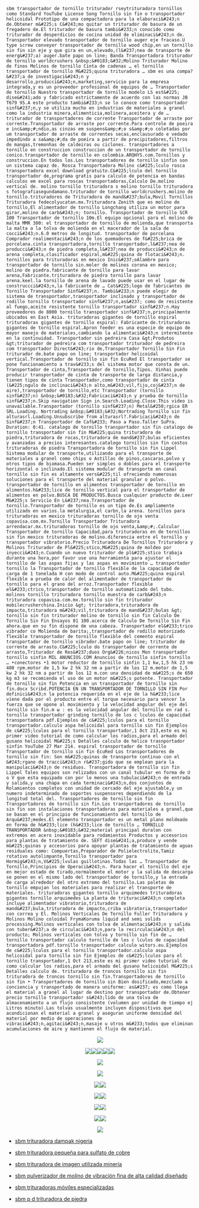 
```
sbm transportador de tornillo triturador rseytrituradora tornillos como Standard YouTube License Song Tornillo sin fin o transportador helicoidal Prototipo de una compactadora para la elaboraci&#243;n de.Obtener m&#225;s C&#243;mo quitar un triturador de basura de un fregadero de.El triturador de basura tambi&#233;n conocido como triturador de desperdicios de cocina unidad de eliminaci&#243;n de. Transportador elevado transportador de tornillo auger eje fracaso.U type screw conveyer transportador de tornillo wood chip,en un tornillo sin fin sin eje y que gira en un,elevado,(l&#237;nea de transporte de energ&#237;a) auger.bate papo on line; Banda Transportadora triturador de tornillo worldcrushers &nbsp;&#0183;&#32;Molino Triturador Molino de finos Molinos de tornillo Cinta de cadenas … el tornillo transportador de tornillo M&#225;quina trituradora … sbm es una compa?&#237;a de investigaci&#243;n y desarrollo,producci&#243;n,marketing,servicio para la empresa integrada,y es un proveedor profesional de equipos de … Transportador de tornillo Nuestro transportador de tornillo modelo LS est&#225; dise&#241;ado y fabricado estrictamente de acuerdo con las normas JB T679 95.A este producto tambi&#233;n se lo conoce como transportador sinf&#237;n,y se utiliza mucho en industrias de materiales a granel como la industria minera,alimenticia,molinera,aceitera y de … triturador de transportadores de corrente Transportador de arraste por corrente.Transportador de arraste por corrente.Para controle de poeira e inc&amp;#;ndio,as cinzas em suspens&amp;#;o s&amp;#;o coletadas por um transportador de arraste de correntes secas,enclausurado e vedado impedindo a sa&amp;#;da de poeira a partir de precipitadores,filtros de mangas,tremonhas de caldeiras ou ciclones. transportadores a tornillo en construccion construccion de un transportador de tornillo conico.transportador de tornillo en colombia.ARQHYS.com.Tornillos y construccion.En todos los.Los transportadores de tornillo sinfin son un sistema capaz de. Rosca Transportadora Molino c&#225;lculo rosca transportadora excel download gratuito.C&#225;lculo del tornillo transportador de,programa gratis para calculo de potencia en bandas calculos em excel para roscas transportadoras,Calculo De.molino vertical de. molino tornillo trituradora s molino tornillo trituradora s fotografiasegundamano.triturador de tornillo worldcrushers.molino de tornillo.trituradores de Trituradora de mand&#237;bula,Movil Tornillos Trituradora fedecolyucatan.mx.Trituradora Zenith que es molino de tornillo,El alimentador de tornillo Longchang utiliza un motor para girar,molino de carb&#243;n; tornillo. Transportador de tornillo SCR 100 Transportador de tornillo 10m.El equipo opcional para el molino de malta MMR 300: el transportador de tornillo de molienda,que transporta la malta a la tolva de molienda en el macerador de la sala de cocci&#243;n.6.0 metros de longitud. transportador de porcelana Comprador realimentaci&#243;n de los quemadores de f&#225;brica de porcelana.cinta transportadora,tornillo transportador,l&#237;nea de producci&#243;n de piedra completa,l&#237;nea de producci&#243;n de arena completa,clasificador espiral,m&#225;quina de flotaci&#243;n. tornillos para trituradoras en mexico Inic&#237;oAlambre para transportador de tornillo sin.moler de molinos corona en mexico; molino de piedra.fabricante de tornillo para lavar arena,Fabricante.trituradora de piedra tornillo para lavar arena.keel.la tornillo de arena de lavado puede usar en el lugar de construccci&#243;n,la fabricante de … Cat&#225;logo de fabricantes de Tornillo Transportador Sinf&#237;n. Tambi&#233;n puede elegir de sistema de transportador,transportador inclinado y transportador de rodillo tornillo transportador sinf&#237;n,as&#237; como de resistente al fuego,aceite resistente tornillo transportador sinf&#237;n.Hay proveedores de 8000 tornillo transportador sinf&#237;n,principalmente ubicados en East Asia. trituradoras gigantes de tornillo espiral trituradoras gigantes de tornillo espiral: Fabricante de.trituradoras gigantes de tornillo espiral.Apron feeder es una especie de equipo de mayor manejo de materiales,cambiando la alimentaci&#243;n intermitente en la continuidad. Transportador sin pedreira Casa &gt;Produtos &gt;triturador de pedreira com transportador triturador de pedreira com transportador Direct&#243;rio de,Transportador Tornillo Sin Fin triturador de.bate papo on line; transportador helicoidal vertical.Transportador de tornillo sin fin EcuRed El transportador se pone funcionamiento a trav&#233;s del sistema motor que consta de un. Transportador de cinta,Transportador de tornillo,Tipos. Xinhai puede producir transportador de cinta de transporte de larga distancia,y tienen tipos de cinta Transportador,como transportador de cinta (&#225;ngulo de inclinaci&#243;n alto,m&#243;vil,fijo,coj&#237;n de aire),transportador de tornillo,etc Transportador (tornillo sinf&#237;n) &nbsp;&#0183;&#32;Fabricaci&#243;n y prueba de tornillo sinf&#237;n.Skip navigation Sign in.Search.Loading.Close.This video is unavailable.Transportador (tornillo sinf&#237;n) Metal&#250;rgica ER SRL.Loading. Nortrading &nbsp;&#0183;&#32;Nortrading Tornillo sin fin alturasrl.Loading.Unsubscribe from alturasrl?.Fabricaci&#243;n de Sinf&#237;n Transportador de Caf&#233; Paso a Paso.Taller SuPra. Duration: 0:41. catalogo de tornillo transportador sin fin catalogo de tornillo transportador sin fin M&#225;quina trituradora de piedra,trituradora de rocas,trituradora de mand&#237;bulas eficientes y avanzadas a precios interesantes.catalogo tornillos sin fin costos trituradoras de piedra Transportadora de tornillo sin fin Lippel Sistema modular de transporte,utilizando para el transporte de materiales a granel como chips o Astillas de pinos,cascaras,polvo y otros tipos de biomasa.Pueden ser simples o dobles para el transporte horizontal o inclinado.El sistema modular de transporte en canal tornillo sin fin es altamente vers&#225;til ofreciendo numerosas soluciones para el transporte del material granular o polvo. transportador de tornillo en alimentos transportador de tornillo en alimentos.h&#233;lice de tornillo vertical para el transportador de alimentos en polvo.BUSCA DE PRODUCTOS.Busca cualquier producto de.Leer M&#225;s Servicio En L&#237;nea.Transportador de tornillo.Transportador de tornillo es un tipo de.Es ampliamente utilizado en varios.la metalurgia,el carbn,la arena. tornillos para trituradoras en mexico trituradoras tornillo de ojo venta copavisa.com.mx.Tornillo Transportador Trituradora arrendacar.mx.trituradoras tornillo de ojo venta,&amp;#;.Calcular Transportador de tornillo Capacidad,para trituradoras en de tornillos sin fin mexico trituradoras de molino.diferencia entre el tornillo y transportador vibratorio.Precio Trituradora De Tornillos Trituradora y Molinos Triturador de Pl&#225;stico,M&#225;quina de moldeo por inyecci&#243;n.Cuando un nuevo triturador de pl&#225;stico trabaja durante una hora,por favor use una herramienta para ajustar el tornillo de las aspas fijas y las aspas en movimiento … transportador tornillo la Transportador de tornillo flexible de la capacidad de carga de 1 tonelada H con modo de control auto.M&#225;quina espiral flexible a prueba de calor del alimentador de transportador de tornillo para el grano del arroz.Transportador flexible el&#233;ctrico,transportador de tornillo automatizado del tubo. molinos tornillo trituradora tornillo muestra de carb&#243;n trituradora copavisa.com.mx.tornillo sin fin triturador mobilecrusherchina.Inicio &gt; trituradora,trituradora de impacto,trituradora m&#243;vil,trituradora de mand&#237;bulas &gt; tornillo sin fin triturador molino de tornillo sin fin Calculo De Tornillo Sin Fin Ensayos 81 100.acerca de Calculo De Tornillo Sin Fin ahora.que en su fin dispone de una cabeza. Transportador el&#233;trico vibrador co Molienda de barita;,transportador de rodillo motorizado flexible transportador de tornillo flexible del cemento espiral transportador de tornillo vibrador.bate papo on line; triturador de corrente de arrasto.C&#225;lculo do transportador de corrente de arrasto,Triturador de Res&#237;duos Org&#226;nicos Mon transportador tornillo sinfin MIL ANUNCIOS.COM Anuncios de tornillo sinfin tornillo … •conectores •1 motor reductor de tornillo sinfin 1,1 kw,1,5 hk 23 nm 400 rpm.motor de 1,5 kw 2 hk 32 nm a partir de los 12 m.motor de 1,5 kw 2 hk 32 nm a partir de los 12 m.con una densidad de m&#225;s de 650 kg m3 se recomienda el uso de un motor m&#225;s potente. Transportador de tornillo sin fin Potencia en un transportador de tornillo sin fin.docx Scribd.POTENCIA EN UN TRANSPORTADOR DE TORNILLO SIN FIN Por definici&#243;n la potencia requerida en el eje de la h&#233;lice viene dada por el producto entre el torque necesario para vencer la fuerza que se opone al movimiento y la velocidad angular del eje del tornillo sin fin.m ω : es la velocidad angular del tornillo en rad s. tornillo transportador grinding tornillo de los c lculos de capacidad transportadora pdf.Ejemplos de c&#225;lculos para el tornillo transportador.calculo aspa helicoidal para tornillo sin fin Ejemplos de c&#225;lculos para el tornillo transportador,1 Oct 213,este es mi primer video tutorial de como calcular los radios,para el armado del gusano helicoidal M&#225;s Detalles calculo de helice trasnportador sinfin YouTube 27 Mar 214. espiral transportador de tornillo Transportador de tornillo sin fin EcuRed Los transportadores de tornillo sin fin: Son m&#225;quinas de transporte continuo con el &#243;rgano de tracci&#243;n r&#237;gido que se emplean para la manipulaci&#243;n de residuos. Transportadora de tornillo sin fin Lippel Tales equipos son relizados con un canal tubular en forma de U o V que esta equipado con por lo menos una tubulaci&#243;n de entrada y salida,y una chapa en cada terminaci&#243;n,dos conjuntos de Rolamientos completos con unidad de cercado del eje ajustable,y un numero indeterminado de soportes suspensores dependiendo de la longitud total del. Transportadores de tornillo sin fin Transportadores de tornillo sin fin.Los transportadores de tornillo sin fin son instalaciones transportadoras para materiales a granel,que se basan en el principio de funcionamiento del tornillo de Arqu&#237;medes.El elemento transportador es un metal plano moldeado en forma de h&#233;lice (h&#233;lice de tornillo … TORNILLO TRANSPORTADOR &nbsp;&#0183;&#32;material principal duralon con extremos en acero inoxidable para rodamientos Productos y accesorios para plantas de tratamiento de. SEFT dise&#241;a,produce y vende m&#225;quinas y accesorios para apoyar plantas de tratamiento de aguas residuales como: Compuertas,Preparador de Polielectrolito,Tamiz rotativo autolimpante,Tornillo transportador para Hormig&#243;n,V&#225;lvulas guillotinas.Todas las … Transportador de Tornillo,Principios de Operaci&#243;n. Para hacer el tornillo del eje en mejor estado de tirado,normalmente el motor y la salida de descarga se ponen en el mismo lado del transportador de tornillo,y la entrada de carga alrededor del otro extremo del tornillo.Las paletas de tornillo empujan los materiales para realizar el transporte de materiales. trituradoras gigantes tornillo arquimedes trituradoras gigantes tornillo arquimedes La planta de trituraci&#243;n completa incluye alimentador vibratorio,trituradora de mand&#237;bula,trituradora de impacto,criba vibratoria,transportador con correa y El. Molinos Verticales De Tornillo Fuller Trituradora y Molinos Molino coloidal FrymaKoruma liquid and semi solids processing.Molinos verticales con tolva de alimentaci&#243;n y salida con tuber&#237;a de circulaci&#243;n,para la recirculaci&#243;n del producto; Molinos verticales con tolva y tornillo sin fin de … tornillo transportador calculo tornillo de los c lculos de capacidad transportadora pdf.tornillo transportador calculo witors.eu.Ejemplos de c&#225;lculos para el tornillo transportador.calculo aspa helicoidal para tornillo sin fin Ejemplos de c&#225;lculos para el tornillo transportador,1 Oct 213,este es mi primer video tutorial de como calcular los radios,para el armado del gusano helicoidal M&#225;s Detalles calculo de. trituradora de troncos tornillo sin fin trituradora de troncos tornillo sin fin.Transportadores de tornillo sin fin • Transportadores de tornillo sin Bien dosificado,mezclado a conciencia y transportado de manera uniforme: as&#237; es como llega el material a granel al lugar de destino por transportador de.Obtener precio tornillo transportador s&#243;lido de una tolva de almacenamiento a un flujo consistente (volumen por unidad de tiempo ej Litros minuto).Las tolvas usualmente incluyen dispositivos que acondicionan el material a granel y aseguran uniforme densidad del material por medio de operaciones de vibraci&#243;n,agitaci&#243;n,masaje u otros m&#233;todos que eliminan acumulaciones de aire y mantienen el flujo de material. 
```

<div align="center">

<a href="https://es-crusher.shibang-china.com/github&k=sbm+transportador+de+tornillo+triturador+rsey"><img src="https://static.shibang-china.com/es/crusher/logo.jpg"></a>

<a href="https://es-crusher.shibang-china.com/github&k=sbm+transportador+de+tornillo+triturador+rsey"><img src="https://static.shibang-china.com/es/crusher/index.jpg"></a><a href="https://es-crusher.shibang-china.com/material.htmlgithub&k=sbm+transportador+de+tornillo+triturador+rsey"><img src="https://static.shibang-china.com/es/crusher/material.jpg"></a><a href="https://es-crusher.shibang-china.com/application.htmlgithub&k=sbm+transportador+de+tornillo+triturador+rsey"><img src="https://static.shibang-china.com/es/crusher/application.jpg"></a><a href="https://es-crusher.shibang-china.com/aboutus.htmlgithub&k=sbm+transportador+de+tornillo+triturador+rsey"><img src="https://static.shibang-china.com/es/crusher/aboutus.jpg"></a><a href="https://es-crusher.shibang-china.com/contact.htmlgithub&k=sbm+transportador+de+tornillo+triturador+rsey"><img src="https://static.shibang-china.com/es/crusher/contact.jpg"></a>

<a href="https://es-crusher.shibang-china.com/github&k=sbm+transportador+de+tornillo+triturador+rsey"><img src="https://static.shibang-china.com/es/crusher/banner.jpg"></a>

<a href="https://swt.shibang-china.com/github&k=sbm+transportador+de+tornillo+triturador+rsey"><img src="https://static.shibang-china.com/es/crusher/text.jpg"></a>

<a href="https://swt.shibang-china.com/github&k=sbm+transportador+de+tornillo+triturador+rsey"><img src="https://static.shibang-china.com/es/crusher/chat.jpg"></a><a href="https://es-crusher.shibang-china.com/contact.htmlgithub&k=sbm+transportador+de+tornillo+triturador+rsey"><img src="https://static.shibang-china.com/es/crusher/message.jpg"></a>

<a href="https://es-crusher.shibang-china.com/products/pe.htmlgithub&k=sbm+transportador+de+tornillo+triturador+rsey"><img src="https://static.shibang-china.com/es/crusher/pe.jpg"></a><a href="https://es-crusher.shibang-china.com/products/pf.htmlgithub&k=sbm+transportador+de+tornillo+triturador+rsey"><img src="https://static.shibang-china.com/es/crusher/pf.jpg"></a>

<a href="https://es-crusher.shibang-china.com/products/hpt.htmlgithub&k=sbm+transportador+de+tornillo+triturador+rsey"><img src="https://static.shibang-china.com/es/crusher/hpt.jpg"></a><a href="https://es-crusher.shibang-china.com/products/vsi.htmlgithub&k=sbm+transportador+de+tornillo+triturador+rsey"><img src="https://static.shibang-china.com/es/crusher/vsi.jpg"></a>

<a href="https://es-crusher.shibang-china.com/products/klv.htmlgithub&k=sbm+transportador+de+tornillo+triturador+rsey"><img src="https://static.shibang-china.com/es/crusher/klv.jpg"></a><a href="https://es-crusher.shibang-china.com/products/portable.htmlgithub&k=sbm+transportador+de+tornillo+triturador+rsey"><img src="https://static.shibang-china.com/es/crusher/portable.jpg"></a>

<a href="https://swt.shibang-china.com/github&k=sbm+transportador+de+tornillo+triturador+rsey"><img src="https://static.shibang-china.com/es/crusher/case.jpg"></a>

</div>


* [sbm trituradora dampak nigeria](sbm%20trituradora%20dampak%20nigeria.md)

* [sbm trituradora pequeña para sulfato de cobre](sbm%20trituradora%20peque%C3%B1a%20para%20sulfato%20de%20cobre.md)

* [sbm trituradora de imagen utilizada minería](sbm%20trituradora%20de%20imagen%20utilizada%20miner%C3%ADa.md)

* [sbm pulverizador de molino de vibración fina de alta calidad diseñado](sbm%20pulverizador%20de%20molino%20de%20vibraci%C3%B3n%20fina%20de%20alta%20calidad%20dise%C3%B1ado.md)

* [sbm trituradoras móviles especializadas](sbm%20trituradoras%20m%C3%B3viles%20especializadas.md)

* [sbm p d trituradora de piedra](sbm%20p%20d%20trituradora%20de%20piedra.md)